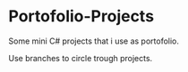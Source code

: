 # Portofolio-Projects
Some mini C# projects that i use as portofolio.


Use branches to circle trough projects.
